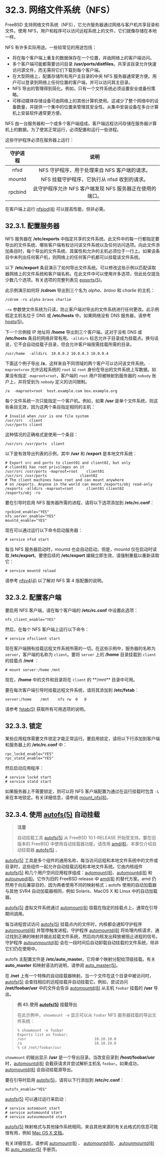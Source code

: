 # 32.3. 网络文件系统（NFS）

FreeBSD 支持网络文件系统（NFS），它允许服务器通过网络与客户机共享目录和文件。使用 NFS，用户和程序可以访问远程系统上的文件，它们就像存储在本地一样。

NFS 有许多实际用途。一些较常见的用途包括：

- 将在每个客户端上重复的数据保存在一个位置，并由网络上的客户端访问。
- 多个客户端可能都需要访问目录 **/usr/ports/distfiles**。共享该目录允许快速访问源文件，而无需将它们下载到每个客户端。
- 在大型网络上，配置存储所有用户主目录的中央 NFS 服务器通常更方便。用户可以登录到网络上任何位置的客户端，并可以访问其主目录。
- NFS 导出的管理得到简化。例如，只有一个文件系统必须设置安全或备份策略。
- 可移动媒体存储设备可由网络上的其他计算机使用。这减少了整个网络中的设备数量，并提供一个集中的位置来管理其安全性。从集中安装设备在多台计算机上安装软件通常更方便。

NFS 由一台服务器和一个或多个客户端组成。客户端远程访问存储在服务器计算机上的数据。为了使其正常运行，必须配置和运行一些进程。

这些守护程序必须在服务器上运行：

| 守护进程 |                           说明                           |
| :------: | :------------------------------------------------------: |
|   nfsd   |      NFS 守护程序，用于处理来自 NFS 客户端的请求。       |
|  mountd  |       NFS 挂载守护程序，它执行从 nfsd 收到的请求。       |
| rpcbind  | 此守护程序允许 NFS 客户端发现 NFS 服务器正在使用的端口。 |

在客户端上运行 [nfsiod(8)](https://www.freebsd.org/cgi/man.cgi?query=nfsiod&sektion=8&format=html) 可以提高性能，但非必需。

## 32.3.1. 配置服务器

NFS 服务器在 **/etc/exports** 中指定共享的文件系统。此文件中的每一行都指定要导出的文件系统、哪些客户端有权访问该文件系统以及任何访问选项。向此文件添加条目时，每个导出的文件系统、其属性和允许的主机必须位于一行上。如果该条目中未列出任何客户机，则网络上的任何客户机都可以挂载该文件系统。

以下 **/etc/export** 条目演示了如何导出文件系统。可以修改这些示例以匹配读取器网络上的文件系统和客户端名称。在此文件中可以使用许多选项，但此处仅提及少数几个选项。有关选项的完整列表见 [exports(5)](https://www.freebsd.org/cgi/man.cgi?query=exports&sektion=5&format=html)。

此示例演示如何将 **/cdrom** 导出到三个名为 _alpha_、_bravo_ 和 _charlie_ 的主机：

```
/cdrom -ro alpha bravo charlie
```

`-ro` 参数使文件系统为只读，防止客户端对导出的文件系统进行任何更改。此示例假定主机名位于 DNS 或 **/etc/hosts** 中。如果网络没有 DNS 服务器，请参考 [hosts(5)](https://www.freebsd.org/cgi/man.cgi?query=hosts&sektion=5&format=html)。

下一个示例按 IP 地址将 **/home** 导出到三个客户端。这对于没有 DNS 或 **/etc/hosts** 条目的网络非常有用。`-alldirs` 标志允许子目录成为挂载点。换句话说，它不会自动挂载子目录，但会允许客户端按需挂载所需的目录。

```
/usr/home  -alldirs  10.0.0.2 10.0.0.3 10.0.0.4
```

下面这个例子导出 **/a**，这样来自不同领域的两个客户可以访问该文件系统。`-maproot=roo` 允许远程系统的 `root` 以 `root` 身份在导出的文件系统上写数据。如果没有指定 `-maproot=root`，客户端的 `root` 用户将被映射到服务器的 `nobody` 账户上，并将受到为 `nobody` 定义的访问限制。

```
/a  -maproot=root  host.example.com box.example.org
```

每个文件系统一次只能指定一个客户机。例如，如果 **/usr** 是单个文件系统，则这些条目无效，因为这两个条目指定相同的主机：

```
# Invalid when /usr is one file system
/usr/src   client
/usr/ports client
```

这种情况的正确格式是使用一个条目：

```
/usr/src /usr/ports  client
```

以下是有效导出列表的示例，其中 **/usr** 和 **/export** 是本地文件系统：

```
# Export src and ports to client01 and client02, but only
# client01 has root privileges on it
/usr/src /usr/ports -maproot=root    client01
/usr/src /usr/ports               client02
# The client machines have root and can mount anywhere
# on /exports. Anyone in the world can mount /exports/obj read-only
/exports -alldirs -maproot=root      client01 client02
/exports/obj -ro
```

要在引导时启用 NFS 服务器所需的进程，请将以下选项添加到 **/etc/rc.conf**：

```
rpcbind_enable="YES"
nfs_server_enable="YES"
mountd_enable="YES"
```

现在可以通过运行以下命令启动服务器：

```
# service nfsd start
```

每当 NFS 服务器启动时，mountd 也会自动启动。但是，mountd 仅在启动时读取 **/etc/export**。要使后续的 **/etc/export** 编辑立即生效，请强制重载以重新读取它：

```
# service mountd reload
```

请参考 [nfsv4(4)](https://www.freebsd.org/cgi/man.cgi?query=nfsv4&sektion=4&format=html) 以了解对 NFS 第 4 版配置的说明。

## 32.3.2. 配置客户端

要启用 NFS 客户端，请在每个客户端的 **/etc/rc.conf** 中设置此选项：

```
nfs_client_enable="YES"
```

然后，在每个 NFS 客户端上运行以下命令：

```
# service nfsclient start
```

现在客户端拥有挂载远程文件系统所需的一切。在这些示例中，服务器的名称为 `server`，客户端的名称为 `client`。要将 `server` 上的 **/home** 目录挂载到 `client` 的挂载点 **/mnt** ：

```
# mount server:/home /mnt
```

现在，**/home** 中的文件和目录将在 `client` 的 \*\*/mnt\*\* 目录中可用。

要在每次客户端引导时挂载远程文件系统，请将其添加到 **/etc/fstab**：

```
server:/home	/mnt	nfs	rw	0	0
```

请参考 [fstab(5)](https://www.freebsd.org/cgi/man.cgi?query=fstab&sektion=5&format=html) 获取所有可用选项的说明。

## 32.3.3. 锁定

某些应用程序需要文件锁定才能正常运行。要启用锁定，请将以下行添加到客户端和服务器上的 **/etc/rc.conf** 中：

```
rpc_lockd_enable="YES"
rpc_statd_enable="YES"
```

然后启动应用程序：

```
# service lockd start
# service statd start
```

如果服务器上不需要锁定，则可以将 NFS 客户端配置为通过在运行挂载时包含 `-L` 来在本地锁定。有关详细信息，请参阅 [mount_nfs(8)](https://www.freebsd.org/cgi/man.cgi?query=mount_nfs&sektion=8&format=html)。

## 32.3.4. 使用 [autofs(5)](https://www.freebsd.org/cgi/man.cgi?query=autofs&sektion=5&format=html) 自动挂载

> **注意**
>
> 自动挂载工具 [autofs(5)](https://www.freebsd.org/cgi/man.cgi?query=autofs&sektion=5&format=html) 从 FreeBSD 10.1-RELEASE 开始受支持。要在旧版本的 FreeBSD 中使用自动挂载器功能，请改用 [amd(8)](https://www.freebsd.org/cgi/man.cgi?query=amd&sektion=8&format=html)。本章仅介绍自动挂载器 [autofs(5)](https://www.freebsd.org/cgi/man.cgi?query=autofs&sektion=5&format=html) 。

[autofs(5)](https://www.freebsd.org/cgi/man.cgi?query=autofs&sektion=5&format=html) 工具是多个组件的通用名称，每当访问远程和本地文件系统中的文件或目录时，这些组件一起允许自动挂载远程和本地文件系统。它由内核组件 [autofs(5)](https://www.freebsd.org/cgi/man.cgi?query=autofs&sektion=5&format=html) 和几个用户空间应用程序组成：[automount(8)](https://www.freebsd.org/cgi/man.cgi?query=automount&sektion=8&format=html)、[automountd(8)](https://www.freebsd.org/cgi/man.cgi?query=automountd&sektion=8&format=html) 和 [autounupd(8)](https://www.freebsd.org/cgi/man.cgi?query=autounmountd&sektion=8&format=html)。它作为旧的 FreeBSD release 中 [amd(8)](https://www.freebsd.org/cgi/man.cgi?query=amd&sektion=8&format=html) 的替代方案。amd 仍然用于向后兼容目的，因为两者使用不同的映射格式；autofs 使用的自动加载器与其他 SVR4 自动加载器相同，例如 Solaris、MacOS X 和 Linux 中的自动加载器。

[autofs(5)](https://www.freebsd.org/cgi/man.cgi?query=autofs&sektion=5&format=html) 虚拟文件系统通过 [automount(8)](https://www.freebsd.org/cgi/man.cgi?query=automount&sektion=8&format=html) 挂载在指定的挂载点上，通常在引导期间调用。

每当进程尝试访问 [autofs(5)](https://www.freebsd.org/cgi/man.cgi?query=autofs&sektion=5&format=html) 挂载点内的文件时，内核都会通知守护程序 [automountd(8)](https://www.freebsd.org/cgi/man.cgi?query=automountd&sektion=8&format=html) 并暂停触发进程。守护程序 [automountd(8)](https://www.freebsd.org/cgi/man.cgi?query=automountd&sektion=8&format=html) 将处理内核请求，通过找到正确的映射并据此挂载文件系统，然后向内核发出释放被阻止进程的信号。守护程序 [autounmountd(8)](https://www.freebsd.org/cgi/man.cgi?query=autounmountd&sektion=8&format=html) 会在一段时间后自动卸载自动挂载的文件系统，除非它们仍在使用中。

autofs 主配置文件是 **/etc/auto_master**。它将单个映射分配给顶级挂载。有关 **auto_master** 和映射语法的说明，请参阅 [auto_master(5)](https://www.freebsd.org/cgi/man.cgi?query=auto_master&sektion=5&format=html)。

在 **/net** 上有一个特殊的自动挂载器映射。当一个文件在这个目录中被访问时，[autofs(5)](https://www.freebsd.org/cgi/man.cgi?query=autofs&sektion=5&format=html) 会查找相应的远程挂载并自动挂载它。例如，尝试访问 **/net/foobar/usr** 中的文件会告诉 [automountd(8)](https://www.freebsd.org/cgi/man.cgi?query=automountd&sektion=8&format=html) 从主机 `foobar` 挂载的 **/usr** 导出。

> **例 45.使用** [**autofs(5)**](https://www.freebsd.org/cgi/man.cgi?query=autofs&sektion=5&format=html) **挂载导出**
>
> 在此示例中，`showmount -e` 显示可以从 `foobar` NFS 服务器挂载的导出文件系统：
>
> ```
> % showmount -e foobar
> Exports list on foobar:
> /usr                               10.10.10.0
> /a                                 10.10.10.0
> % cd /net/foobar/usr
> ```

`showmount` 的输出显示 **/usr** 是一个导出目录。当改变目录到 **/host/foobar/usr** 时，[automountd(8)](https://www.freebsd.org/cgi/man.cgi?query=automountd&sektion=8&format=html) 会截获请求并尝试解析主机名 `foobar`。如果成功，[automountd(8)](https://www.freebsd.org/cgi/man.cgi?query=automountd&sektion=8&format=html) 会自动挂载源导出。

要在引导时启用 [autofs(5)](https://www.freebsd.org/cgi/man.cgi?query=autofs&sektion=5&format=html)，请将以下行添加到 **/etc/rc.conf**：

```
autofs_enable="YES"
```

[autofs(5)](https://www.freebsd.org/cgi/man.cgi?query=autofs&sektion=5&format=html) 可以通过运行来启动：

```
# service automount start
# service automountd start
# service autounmountd start
```

[autofs(5)](https://www.freebsd.org/cgi/man.cgi?query=autofs&sektion=5&format=html) 映射格式与其他操作系统相同。来自其他来源的有关此格式的信息可能很有用，例如 [Mac OS X 文档](http://web.archive.org/web/20160813071113/http://images.apple.com/business/docs/Autofs.pdf)。

有关详细信息，请参阅 [automount(8)](https://www.freebsd.org/cgi/man.cgi?query=automount&sektion=8&format=html) 、 [automountd(8)](https://www.freebsd.org/cgi/man.cgi?query=automountd&sektion=8&format=html)、[ autounmountd(8)](https://www.freebsd.org/cgi/man.cgi?query=autounmountd&sektion=8&format=html) 和 [auto_master(5)](https://www.freebsd.org/cgi/man.cgi?query=auto_master&sektion=5&format=html) 手册页。